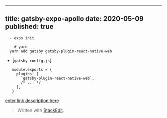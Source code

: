
---
 title: gatsby-expo-apollo
date: 2020-05-09  
published: true
---



```
  - expo init

  - # yarn
  yarn add gatsby gatsby-plugin-react-native-web
```
-   [`gatsby-config.js`]

```
   module.exports = {
     plugins: [
       `gatsby-plugin-react-native-web`,
       /* ... */
     ],
   }
```
[enter link description here](https://dev.to/evanbacon/gatsby-react-native-for-web-expo-2kgc)
> Written with [StackEdit](https://stackedit.io/).
<!--stackedit_data:
eyJoaXN0b3J5IjpbLTE0OTkzODk1MzksMjEyMzQ0ODc4XX0=
-->